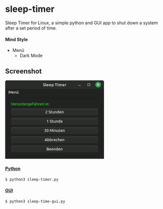 # sleep-timer
Sleep Timer for Linux, a simple python and GUI app to shut down a system after a set period of time.
#### Mind Style
- Menü
  - Dark Mode

## Screenshot
![sleep-timer.gif](https://github.com/Morpheus2018/sleep-timer/blob/master/screenshot/sleep-timer.gif)

#### [Python](https://github.com/Morpheus2018/sleep-timer/blob/master/sleep-timer.py)
```
$ python3 sleep-timer.py
```
#### [GUI](https://github.com/Morpheus2018/sleep-timer/blob/master/sleep-time-gui.py)
```
$ python3 sleep-time-gui.py
```
